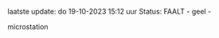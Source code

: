 laatste update: 
do 19-10-2023 15:12   uur 
Status: FAALT - geel - 
<div class="service Y">microstation</div>